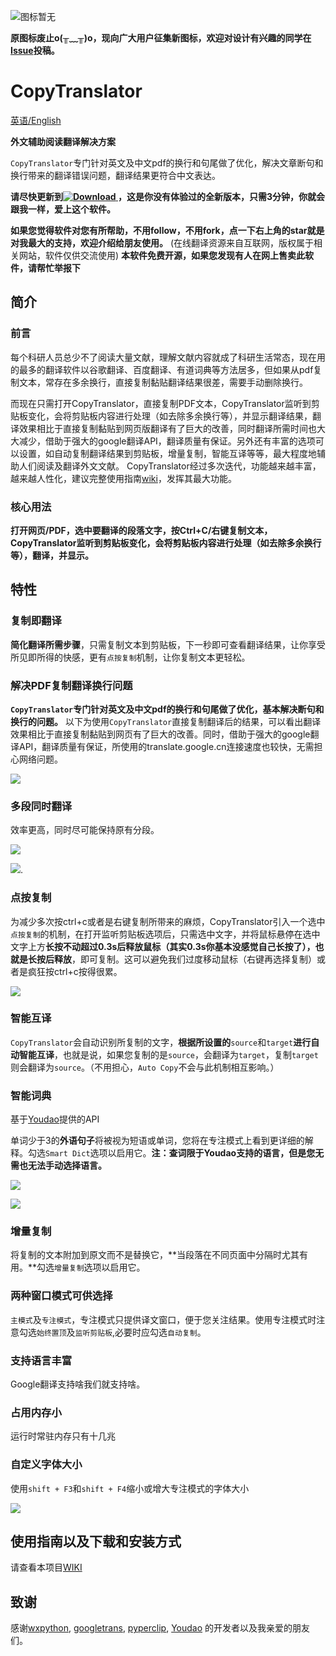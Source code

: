 ![图标暂无](https://s1.ax1x.com/2018/11/29/FZxqM9.png)

**原图标废止o(╥﹏╥)o，现向广大用户征集新图标，欢迎对设计有兴趣的同学在[Issue](https://github.com/elliottzheng/CopyTranslator/issues/12)投稿。**

# CopyTranslator 
[英语/English](README.md)

**外文辅助阅读翻译解决方案**

`CopyTranslator`专门针对英文及中文pdf的换行和句尾做了优化，解决文章断句和换行带来的翻译错误问题，翻译结果更符合中文表达。

**请尽快更新到[![Download](https://api.bintray.com/packages/elliottzheng/CopyTranslator/CopyTranslator/images/download.svg) ](https://bintray.com/elliottzheng/CopyTranslator/CopyTranslator/_latestVersion)
，这是你没有体验过的全新版本，只需3分钟，你就会跟我一样，爱上这个软件。**

**如果您觉得软件对您有所帮助，不用follow，不用fork，点一下右上角的star就是对我最大的支持，欢迎介绍给朋友使用。**
(在线翻译资源来自互联网，版权属于相关网站，软件仅供交流使用)
**本软件免费开源，如果您发现有人在网上售卖此软件，请帮忙举报下**

## 简介
### 前言
每个科研人员总少不了阅读大量文献，理解文献内容就成了科研生活常态，现在用的最多的翻译软件以谷歌翻译、百度翻译、有道词典等方法居多，但如果从pdf复制文本，常存在多余换行，直接复制黏贴翻译结果很差，需要手动删除换行。

而现在只需打开CopyTranslator，直接复制PDF文本，CopyTranslator监听到剪贴板变化，会将剪贴板内容进行处理（如去除多余换行等），并显示翻译结果，翻译效果相比于直接复制黏贴到网页版翻译有了巨大的改善，同时翻译所需时间也大大减少，借助于强大的google翻译API，翻译质量有保证。另外还有丰富的选项可以设置，如自动复制翻译结果到剪贴板，增量复制，智能互译等等，最大程度地辅助人们阅读及翻译外文文献。
CopyTranslator经过多次迭代，功能越来越丰富，越来越人性化，建议完整使用指南[wiki](https://github.com/elliottzheng/CopyTranslator/wiki)，发挥其最大功能。

### 核心用法
**打开网页/PDF，选中要翻译的段落文字，按Ctrl+C/右键复制文本，CopyTranslator监听到剪贴板变化，会将剪贴板内容进行处理（如去除多余换行等），翻译，并显示。**

## 特性
### 复制即翻译
**简化翻译所需步骤**，只需复制文本到剪贴板，下一秒即可查看翻译结果，让你享受所见即所得的快感，更有`点按复制`机制，让你复制文本更轻松。

###  解决PDF复制翻译换行问题
**`CopyTranslator`专门针对英文及中文pdf的换行和句尾做了优化，基本解决断句和换行的问题。** 以下为使用`CopyTranslator`直接复制翻译后的结果，可以看出翻译效果相比于直接复制黏贴到网页有了巨大的改善。同时，借助于强大的google翻译API，翻译质量有保证，所使用的translate.google.cn连接速度也较快，无需担心网络问题。

![](https://s1.ax1x.com/2018/09/13/iEiIRx.png)

### 多段同时翻译
效率更高，同时尽可能保持原有分段。

![](https://s1.ax1x.com/2018/09/13/iEi7QK.png)

![](https://s1.ax1x.com/2018/09/13/iEiHsO.png).

### 点按复制

为减少多次按ctrl+c或者是右键复制所带来的麻烦，CopyTranslator引入一个选中`点按复制`的机制，在打开监听剪贴板选项后，只需选中文字，并将鼠标悬停在选中文字上方**长按不动超过0.3s后释放鼠标（其实0.3s你基本没感觉自己长按了），**也就是**长按后释放**，即可复制。这可以避免我们过度移动鼠标（右键再选择复制）或者是疯狂按ctrl+c按得很累。

![](https://s1.ax1x.com/2018/09/13/iEibLD.gif)

### 智能互译      

`CopyTranslator`会自动识别所复制的文字，**根据所设置的**`source`和`target`**进行自动智能互译**，也就是说，如果您复制的是`source`，会翻译为`target`，复制`target`则会翻译为`source`。（不用担心，`Auto Copy`不会与此机制相互影响。）

### 智能词典

基于[Youdao](https://github.com/longcw/youdao)提供的API

单词少于3的**外语句子**将被视为短语或单词，您将在专注模式上看到更详细的解释。勾选`Smart Dict`选项以启用它。**注：查词限于Youdao支持的语言，但是您无需也无法手动选择语言。**

![](https://s1.ax1x.com/2018/09/26/iManhV.png)

![](https://s1.ax1x.com/2018/09/26/iMaM1U.png)

### 增量复制

将复制的文本附加到原文而不是替换它，**当段落在不同页面中分隔时尤其有用。**勾选`增量复制`选项以启用它。

### 两种窗口模式可供选择

`主模式`及`专注模式`，专注模式只提供译文窗口，便于您关注结果。使用专注模式时注意勾选`始终置顶`及`监听剪贴板`,必要时应勾选`自动复制`。

### 支持语言丰富

Google翻译支持啥我们就支持啥。

### 占用内存小

运行时常驻内存只有十几兆

### 自定义字体大小

使用`shift + F3`和`shift + F4`缩小或增大专注模式的字体大小

![](https://s1.ax1x.com/2018/09/26/iMaKpT.png)

## 使用指南以及下载和安装方式

请查看本项目[WIKI](https://github.com/elliottzheng/CopyTranslator/wiki)

## 致谢

感谢[wxpython](https://wxpython.org/), [googletrans](https://github.com/ssut/py-googletrans), [pyperclip](https://github.com/asweigart/pyperclip), [Youdao](https://github.com/longcw/youdao) 的开发者以及我亲爱的朋友们。



